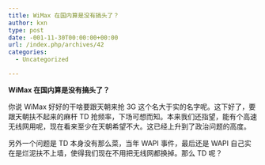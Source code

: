 ```yaml
---
title: WiMax 在国内算是没有搞头了？
author: kxn
type: post
date: -001-11-30T00:00:00+00:00
url: /index.php/archives/42
categories:
  - Uncategorized

---
```

**WiMax 在国内算是没有搞头了？**

你说 WiMax 好好的干啥要跟天朝来抢 3G 这个名大于实的名字呢。这下好了，要跟天朝扶不起来的麻杆 TD 抢频率，下场可想而知。本来我们还指望，能有个高速无线网用呢，现在看来至少在天朝希望不大。这已经上升到了政治问题的高度。

另外一个问题是 TD 本身没有那么菜，当年 WAPI 事件，最后还是 WAPI 自己实在是烂泥扶不上墙，使得我们现在不用把无线网都换掉。那么 TD 呢？